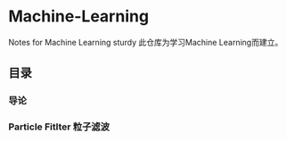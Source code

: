 # Machine-Learning
Notes for Machine Learning sturdy
此仓库为学习Machine Learning而建立。
## 目录
### 导论

### Particle Fitlter 粒子滤波
